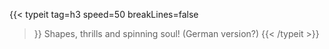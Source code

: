---
---

{{< typeit 
  tag=h3
  speed=50
  breakLines=false
>}}
Shapes, thrills and spinning soul! (German version?)
{{< /typeit >}}
